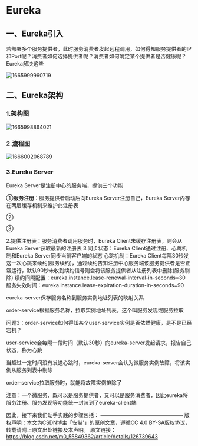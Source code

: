 # Eureka

## 一、Eureka引入

若部署多个服务提供者，此时服务消费者发起远程调用，如何得知服务提供者的IP和Port呢？消费者如何选择提供者呢？消费者如何确定某个提供者是否健康呢？Eureka解决这些

![1665999960719](C:\Users\cloud\Desktop\我的\my\SpringCloud\assets\1665999960719.png)

## 二、Eureka架构

### 1.架构图

![1665998864021](C:\Users\cloud\Desktop\我的\my\SpringCloud\assets\1665998864021.png)

### 2.流程图

![1666002068789](C:\Users\cloud\Desktop\我的\my\SpringCloud\assets\1666002068789.png)

### 3.Eureka Server

Eureka Server是注册中心的服务端，提供三个功能

①**服务注册**：服务提供者启动后向Eureka Server注册自己，Eureka Server内存在两层缓存机制来维护此注册表

②

③










2.提供注册表：服务消费者调用服务时，Eureka Client未缓存注册表，则会从Eureka Server获取最新的注册表
3.同步状态：Eureka Client通过注册、心跳机制和Eureka Server同步当前客户端的状态
	心跳机制：Eureka Client每隔30秒发送一次心跳来续约(服务续约)，通过续约告知注册中心服务端该服务提供者是否正常运行，默认90秒未收到续约信号则会将该服务提供者从注册列表中删除(服务剔除)
		续约间隔配置：eureka.instance.lease-renewal-interval-in-seconds=30
		服务失效时间：eureka.instance.lease-expiration-duration-in-seconds=90





eureka-server保存服务名称到服务实例地址列表的映射关系

order-service根据服务名称，拉取实例地址列表。这个叫服务发现或服务拉取



问题3：order-service如何得知某个user-service实例是否依然健康，是不是已经宕机？

user-service会每隔一段时间（默认30秒）向eureka-server发起请求，报告自己状态，称为心跳

当超过一定时间没有发送心跳时，eureka-server会认为微服务实例故障，将该实例从服务列表中剔除

order-service拉取服务时，就能将故障实例排除了

注意：一个微服务，既可以是服务提供者，又可以是服务消费者，因此eureka将服务注册、服务发现等功能统一封装到了eureka-client端

因此，接下来我们动手实践的步骤包括：
————————————————
版权声明：本文为CSDN博主「安赫'」的原创文章，遵循CC 4.0 BY-SA版权协议，转载请附上原文出处链接及本声明。
原文链接：https://blog.csdn.net/m0_55849362/article/details/126739643













